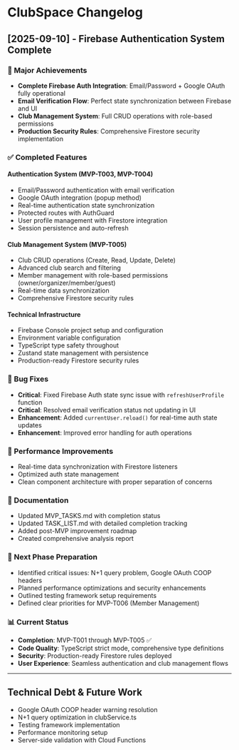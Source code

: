 # ClubSpace Changelog

## [2025-09-10] - Firebase Authentication System Complete

### 🎉 Major Achievements
- **Complete Firebase Auth Integration**: Email/Password + Google OAuth fully operational
- **Email Verification Flow**: Perfect state synchronization between Firebase and UI
- **Club Management System**: Full CRUD operations with role-based permissions
- **Production Security Rules**: Comprehensive Firestore security implementation

### ✅ Completed Features

#### Authentication System (MVP-T003, MVP-T004)
- Email/Password authentication with email verification
- Google OAuth integration (popup method)
- Real-time authentication state synchronization
- Protected routes with AuthGuard
- User profile management with Firestore integration
- Session persistence and auto-refresh

#### Club Management System (MVP-T005)
- Club CRUD operations (Create, Read, Update, Delete)
- Advanced club search and filtering
- Member management with role-based permissions (owner/organizer/member/guest)
- Real-time data synchronization
- Comprehensive Firestore security rules

#### Technical Infrastructure
- Firebase Console project setup and configuration
- Environment variable configuration
- TypeScript type safety throughout
- Zustand state management with persistence
- Production-ready Firestore security rules

### 🔧 Bug Fixes
- **Critical**: Fixed Firebase Auth state sync issue with `refreshUserProfile` function
- **Critical**: Resolved email verification status not updating in UI
- **Enhancement**: Added `currentUser.reload()` for real-time auth state updates
- **Enhancement**: Improved error handling for auth operations

### 🚀 Performance Improvements
- Real-time data synchronization with Firestore listeners
- Optimized auth state management
- Clean component architecture with proper separation of concerns

### 📝 Documentation
- Updated MVP_TASKS.md with completion status
- Updated TASK_LIST.md with detailed completion tracking
- Added post-MVP improvement roadmap
- Created comprehensive analysis report

### 🔮 Next Phase Preparation
- Identified critical issues: N+1 query problem, Google OAuth COOP headers
- Planned performance optimizations and security enhancements
- Outlined testing framework setup requirements
- Defined clear priorities for MVP-T006 (Member Management)

### 📊 Current Status
- **Completion**: MVP-T001 through MVP-T005 ✅
- **Code Quality**: TypeScript strict mode, comprehensive type definitions
- **Security**: Production-ready Firestore rules deployed
- **User Experience**: Seamless authentication and club management flows

---

## Technical Debt & Future Work
- Google OAuth COOP header warning resolution
- N+1 query optimization in clubService.ts
- Testing framework implementation
- Performance monitoring setup
- Server-side validation with Cloud Functions